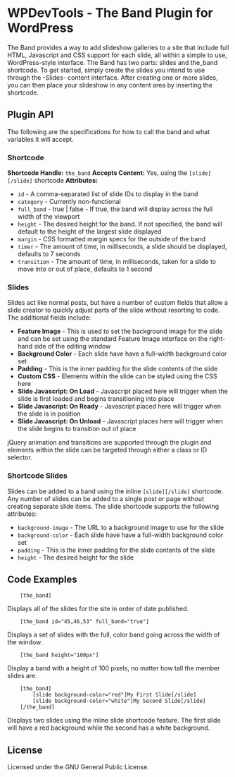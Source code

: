 WPDevTools - The Band Plugin for WordPress
==========================================

The Band provides a way to add slideshow galleries to a site that include full HTML, Javascript and CSS support for each slide, all within a simple to use, WordPress-style interface.  The Band has two parts: slides and the_band shortcode.  To get started, simply create the slides you intend to use through the -Slides- content interface.  After creating one or more slides, you can then place your slideshow in any content area by inserting the shortcode.


Plugin API
----------
The following are the specifications for how to call the band and what variables it will accept.

### Shortcode
**Shortcode Handle:** `the_band`
**Accepts Content:** Yes, using the `[slide][/slide]` shortcode
**Attributes:**

* `id` - A comma-separated list of slide IDs to display in the band
* `category` - Currently non-functional
* `full_band` - true | false - If true, the band will display across the full width of the viewport
* `height` - The desired height for the band.  If not specified, the band will default to the height of the largest slide displayed
* `margin` - CSS formatted margin specs for the outside of the band
* `timer` - The amount of time, in milliseconds, a slide should be displayed, defaults to 7 seconds
* `transition` - The amount of time, in milliseconds, taken for a slide to move into or out of place, defaults to 1 second

### Slides
Slides act like normal posts, but have a number of custom fields that allow a slide creator to quickly adjust parts of the slide without resorting to code.  The additional fields include:

* **Feature Image** - This is used to set the background image for the slide and can be set using the standard Feature Image interface on the right-hand side of the editing window
* **Background Color** - Each slide have have a full-width background color set
* **Padding** - This is the inner padding for the slide contents of the slide
* **Custom CSS** - Elements within the slide can be styled using the CSS here
* **Slide Javascript: On Load** - Javascript placed here will trigger when the slide is first loaded and begins transitioning into place
* **Slide Javascript: On Ready** - Javascript placed here will trigger when the slide is in position
* **Slide Javascript: On Unload** - Javascript places here will trigger when the slide begins to transition out of place

jQuery animation and transitions are supported through the plugin and elements within the slide can be targeted through either a class or ID selector.

### Shortcode Slides
Slides can be added to a band using the inline `[slide][/slide]` shortcode.  Any number of slides can be added to a single post or page without creating separate slide items.  The slide shortcode supports the following attributes:

* `background-image` - The URL to a background image to use for the slide
* `background-color` - Each slide have have a full-width background color set
* `padding` - This is the inner padding for the slide contents of the slide
* `height` - The desired height for the slide


Code Examples
-------------

		[the_band]
Displays all of the slides for the site in order of date published.

		[the_band id="45,46,53" full_band="true"]
Displays a set of slides with the full, color band going across the width of the window.

		[the_band height="100px"]
Display a band with a height of 100 pixels, no matter how tall the member slides are.

		[the_band]
			[slide background-color="red"]My First Slide[/slide]
			[slide background-color="white"]My Second Slide[/slide]
		[/the_band]
Displays two slides using the inline slide shortcode feature.  The first slide will have a red background while the second has a white background.


License
-------

Licensed under the GNU General Public License.